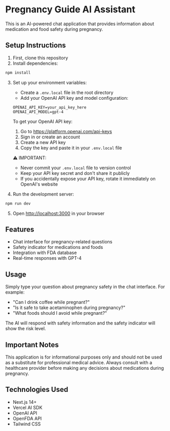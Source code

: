 # Pregnancy Guide AI Assistant

This is an AI-powered chat application that provides information about medication and food safety during pregnancy.

## Setup Instructions

1. First, clone this repository
2. Install dependencies:
```bash
npm install
```

3. Set up your environment variables:
   - Create a `.env.local` file in the root directory
   - Add your OpenAI API key and model configuration:
   ```
   OPENAI_API_KEY=your_api_key_here
   OPENAI_API_MODEL=gpt-4
   ```
   
   To get your OpenAI API key:
   1. Go to https://platform.openai.com/api-keys
   2. Sign in or create an account
   3. Create a new API key
   4. Copy the key and paste it in your `.env.local` file

   ⚠️ IMPORTANT: 
   - Never commit your `.env.local` file to version control
   - Keep your API key secret and don't share it publicly
   - If you accidentally expose your API key, rotate it immediately on OpenAI's website

4. Run the development server:
```bash
npm run dev
```

5. Open [http://localhost:3000](http://localhost:3000) in your browser

## Features

- Chat interface for pregnancy-related questions
- Safety indicator for medications and foods
- Integration with FDA database
- Real-time responses with GPT-4

## Usage

Simply type your question about pregnancy safety in the chat interface. For example:
- "Can I drink coffee while pregnant?"
- "Is it safe to take acetaminophen during pregnancy?"
- "What foods should I avoid while pregnant?"

The AI will respond with safety information and the safety indicator will show the risk level.

## Important Notes

This application is for informational purposes only and should not be used as a substitute for professional medical advice. Always consult with a healthcare provider before making any decisions about medications during pregnancy.

## Technologies Used

- Next.js 14+
- Vercel AI SDK
- OpenAI API
- OpenFDA API
- Tailwind CSS
